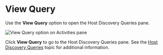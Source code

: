 # View Query

Use the **View Query** option to open the Host Discovery Queries pane.

![View Query option on Activities pane](/img/product_docs/accessanalyzer/12.0/admin/hostmanagement/actions/viewquery.webp)

Click **View Query** to go to the Host Discovery Queries pane. See the
[Host Discovery Queries](/docs/accessanalyzer/12.0/admin/hostdiscovery/queries.md) topic for additional information.
